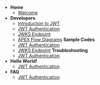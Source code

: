 - **Home**
  - [Welcome](docs/home.md)
- **Developers**
  - [Introduction to JWT](docs/dev/introduction.md)
  - [JWT Authentication](docs/dev/jwt-auth.md)
  - [JWKS Endpoint](docs/dev/jwks-endpoint.md)
  - [APEX Flow Diagrams](docs/dev/apex-flow-diagrams.md)
    **Sample Codes**
  - [JWT Authentication](docs/sample-codes/jwt-auth.md)
  - [JWKS Endpoint](docs/sample-codes/jwks-endpoint.md)
    **Troubleshooting**
  - [JWT Authentication](docs/troubleshooting/jwt-auth.md)
- **Hello World!**
  - [JWT Authentication](docs/hello-world/jwt-auth.md)
- **FAQ**
  - [JWT Authentication](docs/faq/jwt-auth.md)
